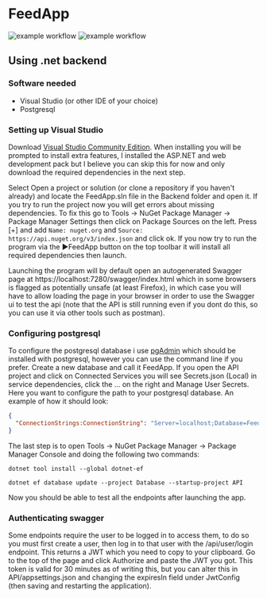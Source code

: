 # FeedApp

![example workflow](https://github.com/P1T1B0Y98/FeedApp/actions/workflows/dotnet.yml/badge.svg)                                                         ![example workflow](https://github.com/P1T1B0Y98/FeedApp/actions/workflows/node.js.yml/badge.svg) 

## Using .net backend
### Software needed
- Visual Studio (or other IDE of your choice)
- Postgresql

### Setting up Visual Studio
Download [Visual Studio Community Edition](https://visualstudio.microsoft.com/). When installing you will be prompted to install extra features, I installed the  ASP.NET and web development pack but I believe you can skip this for now and only download the required dependencies in the next step.

Select Open a project or solution (or clone a repository if you haven't already) and locate the FeedApp.sln file in the Backend folder and open it. If you try to run the project now you will get errors about missing dependencies. To fix this go to Tools -> NuGet Package Manager -> Package Manager Settings then click on Package Sources on the left. Press [+] and add `Name: nuget.org` and `Source: https://api.nuget.org/v3/index.json` and click ok. If you now try to run the program via the ▶️FeedApp button on the top toolbar it will install all required dependencies then launch. 

Launching the program will by default open an autogenerated Swagger page at https://localhost:7280/swagger/index.html which in some browsers is flagged as potentially unsafe (at least Firefox), in which case you will have to allow loading the page in your browser in order to use the Swagger ui to test the api (note that the API is still running even if you dont do this, so you can use it via other tools such as postman). 

### Configuring postgresql
To configure the postgresql database i use [pgAdmin](https://www.pgadmin.org/) which should be installed with postgresql, however you can use the command line if you prefer. Create a new database and call it FeedApp.
If you open the API project and click on Connected Services you will see Secrets.json (Local) in service dependencies, click the ... on the right and Manage User Secrets. Here you want to configure the path to your postgresql database.
An example of how it should look:
```json
{
  "ConnectionStrings:ConnectionString": "Server=localhost;Database=FeedApp;Port=5432;User Id=postgres;Password=1234;Ssl Mode=Prefer; Trust Server Certificate=true"
}
```
The last step is to open Tools -> NuGet Package Manager -> Package Manager Console and doing the following two commands:

`dotnet tool install --global dotnet-ef`

`dotnet ef database update --project Database --startup-project API`

Now you should be able to test all the endpoints after launching the app.

### Authenticating swagger
Some endpoints require the user to be logged in to access them, to do so you must first create a user, then log in to that user with the /api/user/login endpoint. This returns a JWT which you need to copy to your clipboard. Go to the top of the page and click Authorize and paste the JWT you got. This token is valid for 30 minutes as of writing this, but you can alter this in API/appsettings.json and changing the expiresIn field under JwtConfig (then saving and restarting the application).
